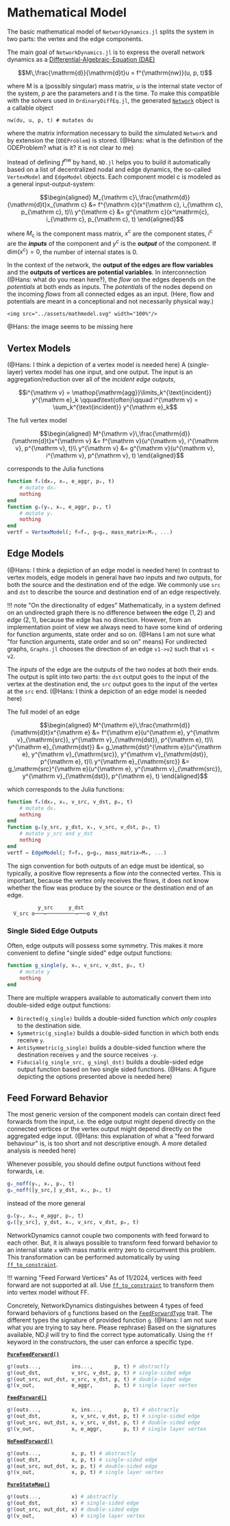 # Mathematical Model
The basic mathematical model of `NetworkDynamics.jl` splits the system in two parts: the vertex and
the edge components.

The main goal of `NetworkDynamics.jl` is to express the overall network dynamics as a
[Differential-Algebraic-Equation (DAE)](https://mathworld.wolfram.com/Differential-AlgebraicEquation.html)

```math
M\,\frac{\mathrm{d}}{\mathrm{d}t}u = f^{\mathrm{nw}}(u, p, t)
```
where M is a (possibly singular) mass matrix, $u$ is the internal state vector of the system, $p$ are the parameters
and $t$ is the time.
To make this compatible with the solvers used in `OrdinaryDiffEq.jl`, the generated
[`Network`](@ref) object is a callable object
```
nw(du, u, p, t) # mutates du
```
where the matrix information necessary to build the simulated `Network` and by extension the (`ODEProblem`) is stored.
(@Hans: what is the definition of the ODEProblem? what is it? it is not clear to me)

Instead of defining $f^{\mathrm{nw}}$ by hand, `ND.jl` helps you to build it automatically based on a list of 
decentralized nodal and edge dynamics, the so-called `VertexModel` and `EdgeModel` objects. Each component model 
$\mathrm c$ is modeled as a general input-output-system:

```math
\begin{aligned}
M_{\mathrm c}\,\frac{\mathrm{d}}{\mathrm{d}t}x_{\mathrm c} &= f^{\mathrm c}(x^{\mathrm c}, i_{\mathrm c}, p_{\mathrm c}, t)\\
y^{\mathrm c} &= g^{\mathrm c}(x^\mathrm{c}, i_{\mathrm c}, p_{\mathrm c}, t)
\end{aligned}
```

where $M_{\mathrm{c}}$ is the component mass matrix, $x^{\mathrm c}$ are the component states, $i^{\mathrm c}$ are the
***inputs*** of the component and $y^{\mathrm c}$ is the ***output*** of the component.
If $\mathrm{dim}(x^{\mathrm{c}}) = 0$, the number of internal states is 0.

In the context of the network, the **output of the edges are flow variables** and the **outputs of vertices are 
potential variables**. In interconnection (@Hans: what do you mean here?), the
*flow* on the edges depends on the *potentials* at both ends as inputs. The *potentials* of the nodes depend on the 
incoming *flows* from all connected edges as an input. (Here, flow and potentials are meant in a conceptional and not 
necessarily physical way.)

```@raw html
<img src="../assets/mathmodel.svg" width="100%"/>
``` 
@Hans: the image seems to be missing here

## Vertex Models
(@Hans: I think a depiction of a vertex model is needed here)
A (single-layer) vertex model has one input, and one output.
The input is an aggregation/reduction over all of the *incident edge outputs*,
```math
i^{\mathrm v} = \mathop{\mathrm{agg}}\limits_k^{\text{incident}} y^{\mathrm e}_k \qquad\text{often}\qquad
i^{\mathrm v} = \sum_k^{\text{incident}} y^{\mathrm e}_k
```
The full vertex model
```math
\begin{aligned}
M^{\mathrm v}\,\frac{\mathrm{d}}{\mathrm{d}t}x^{\mathrm v} &= f^{\mathrm v}(u^{\mathrm v}, i^{\mathrm v}, p^{\mathrm v}, t)\\
y^{\mathrm v} &= g^{\mathrm v}(u^{\mathrm v}, i^{\mathrm v}, p^{\mathrm v}, t)
\end{aligned}
```
corresponds to the Julia functions
```julia
function fᵥ(dxᵥ, xᵥ, e_aggr, pᵥ, t)
    # mutate dxᵥ
    nothing
end
function gᵥ(yᵥ, xᵥ, e_aggr, pᵥ, t)
    # mutate yᵥ
    nothing
end
vertf = VertexModel(; f=fᵥ, g=gᵥ, mass_matrix=Mᵥ, ...)
```

## Edge Models
(@Hans: I think a depiction of an edge model is needed here)
In contrast to vertex models, edge models in general have *two* inputs and *two* outputs, for both the source and the 
destination end of the edge. We commonly use `src` and `dst` to describe the source and destination end of an edge 
respectively. 

!!! note "On the directionality of edges"
Mathematically, in a system defined on an undirected graph there is no difference between ~~the~~ edge $(1,2)$ and 
*edge* $(2,1)$, because the edge has no direction. However, from an implementation point of view we always need to have 
some kind of ordering for function arguments, state order and so on. (@Hans I am not sure what "for function arguments, 
state order and so on" means)
For undirected graphs, `Graphs.jl` chooses the direction of an edge `v1->v2` such that `v1 < v2`.

The *inputs* of the edge are the outputs of the two nodes at both their ends. The output is split into two parts:
the `dst` output goes to the input of the vertex at the destination end, the `src` output goes to the input of the 
vertex at the `src` end.
(@Hans: I think a depiction of an edge model is needed here)

The full model of an edge
```math
\begin{aligned}
M^{\mathrm e}\,\frac{\mathrm{d}}{\mathrm{d}t}x^{\mathrm e} &= f^{\mathrm e}(u^{\mathrm e}, y^{\mathrm v}_{\mathrm{src}}, y^{\mathrm v}_{\mathrm{dst}}, p^{\mathrm e}, t)\\
y^{\mathrm e}_{\mathrm{dst}} &= g_\mathrm{dst}^{\mathrm e}(u^{\mathrm e}, y^{\mathrm v}_{\mathrm{src}}, y^{\mathrm v}_{\mathrm{dst}}, p^{\mathrm e}, t)\\
y^{\mathrm e}_{\mathrm{src}} &= g_\mathrm{src}^{\mathrm e}(u^{\mathrm e}, y^{\mathrm v}_{\mathrm{src}}, y^{\mathrm v}_{\mathrm{dst}}, p^{\mathrm e}, t)
\end{aligned}
```
which corresponds to the Julia functions:
```julia
function fₑ(dxₑ, xₑ, v_src, v_dst, pₑ, t)
    # mutate dxᵥ
    nothing
end
function gₑ(y_src, y_dst, xᵥ, v_src, v_dst, pₑ, t)
    # mutate y_src and y_dst
    nothing
end
vertf = EdgeModel(; f=fₑ, g=gₑ, mass_matrix=Mₑ, ...)
```

The sign convention for both outputs of an edge must be identical, so typically, a positive flow represents a flow 
*into* the connected vertex. This is important, because the vertex only receives the flows, it does not know whether 
the flow was produce by the source or the destination end of an edge.
```
          y_src     y_dst 
  V_src o───←─────────→───o V_dst

```


### Single Sided Edge Outputs
Often, edge outputs will possess some symmetry. This makes it more convenient to define
"single sided" edge output functions:
```julia
function g_single(y, xᵥ, v_src, v_dst, pₑ, t)
    # mutate y
    nothing
end
```
There are multiple wrappers available to automatically convert them into double-sided edge
output functions:

- `Directed(g_single)` builds a double-sided function *which only couples* to the destination side.
- `Symmetric(g_single)` builds a double-sided function in which both ends receive `y`.
- `AntiSymmetric(g_single)` builds a double-sided function where the destination receives `y` and the source receives `-y`.
- `Fiducial(g_single_src, g_singl_dst)` builds a double-sided edge output function based on two single sided functions.
(@Hans: A figure depicting the options presented above is needed here)

## Feed Forward Behavior
The most generic version of the component models can contain direct feed forwards from the input,
i.e. the edge output might depend directly on the connected vertices or the vertex output might depend directly on the 
aggregated edge input.
(@Hans: this explanation of what a "feed forward behaviour" is, is too short and not descriptive enough. A more detailed
analysis is needed here)

Whenever possible, you should define output functions without feed forwards, i.e.
```julia
gᵥ_noff(yᵥ, xᵥ, pᵥ, t)
gₑ_noff([y_src,] y_dst, xᵥ, pₑ, t)
```
instead of the more general
```julia
gᵥ(yᵥ, xᵥ, e_aggr, pᵥ, t)
gₑ([y_src], y_dst, xᵥ, v_src, v_dst, pₑ, t)
```

NetworkDynamics cannot couple two components with feed forward to each other.
But, it is always possible to transform feed forward behavior to an internal state `x` with mass matrix entry zero to 
circumvent this problem. This transformation can be performed automatically by using [`ff_to_constraint`](@ref).


!!! warning "Feed Forward Vertices"
As of 11/2024, vertices with feed forward are not supported at all. Use [`ff_to_constraint`](@ref) to transform them 
into vertex model without FF.

Concretely, NetworkDynamics distinguishes between 4 types of feed forward behaviors of `g` functions based on the 
[`FeedForwardType`](@ref) trait.
The different types the signature of provided function `g`. (@Hans: I am not sure what you are trying to say here. 
Please rephrase)
Based on the signatures available, ND.jl will try to find the correct type automatically. Using the `ff` keyword in the 
constructors, the user can enforce a specific type.

**[`PureFeedForward()`](@ref)**
```julia
g!(outs...,          ins...,       p, t) # abstractly
g!(out_dst,          v_src, v_dst, p, t) # single-sided edge
g!(out_src, out_dst, v_src, v_dst, p, t) # double-sided edge
g!(v_out,            e_aggr,       p, t) # single layer vertex
```
**[`FeedForward()`](@ref)**
```julia
g!(outs...,          x, ins...,       p, t) # abstractly
g!(out_dst,          x, v_src, v_dst, p, t) # single-sided edge
g!(out_src, out_dst, x, v_src, v_dst, p, t) # double-sided edge
g!(v_out,            x, e_aggr,       p, t) # single layer vertex
```
**[`NoFeedForward()`](@ref)**
```julia
g!(outs...,          x, p, t) # abstractly
g!(out_dst,          x, p, t) # single-sided edge
g!(out_src, out_dst, x, p, t) # double-sided edge
g!(v_out,            x, p, t) # single layer vertex
```
**[`PureStateMap()`](@ref)**
```julia
g!(outs...,          x) # abstractly
g!(out_dst,          x) # single-sided edge
g!(out_src, out_dst, x) # double-sided edge
g!(v_out,            x) # single layer vertex
```
